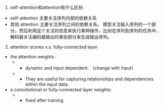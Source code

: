 1. self-attention和attention有什么区别
  * self-attention 主要关注序列内部的依赖关系
  * 其他 attention 主要关注序列之间的依赖关系。 模型关注输入序列的一个部分，然后利用这个关注的信息来执行某种操作，比如在序列到序列的任务中，解码器关注编码器输出的某些部分来生成输出序列。
2. attention scores v.s. fully-connected layer
* the attention weights :
  * * dynamic and input dependent. （change with input）
  * * They are useful for capturing relationships and dependencies within the input data.
* a convolutional or fully-connected layer weights:
  * * fixed after training
